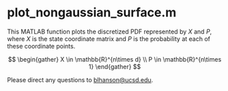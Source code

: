 # plot_nongaussian_surface.m
This MATLAB function plots the discretized PDF represented by $X$ and $P$, where $X$ is the state coordinate matrix and $P$ is the probability at each of these coordinate points. 

$$
\begin{gather}
    X \in \mathbb{R}^{n\times d} \\
    P \in \mathbb{R}^{n\times 1} 
\end{gather}
$$

Please direct any questions to blhanson@ucsd.edu.
